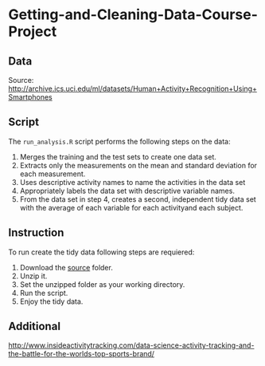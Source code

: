 # Getting-and-Cleaning-Data-Course-Project

## Data
Source: http://archive.ics.uci.edu/ml/datasets/Human+Activity+Recognition+Using+Smartphones

## Script
The `run_analysis.R` script performs the following steps on the data:

1. Merges the training and the test sets to create one data set.
2. Extracts only the measurements on the mean and standard deviation for each measurement.
3. Uses descriptive activity names to name the activities in the data set
4. Appropriately labels the data set with descriptive variable names.
5. From the data set in step 4, creates a second, independent tidy data set with the average of each variable for each activityand each subject.

## Instruction
To run create the tidy data following steps are requiered:

1. Download the [source](https://d396qusza40orc.cloudfront.net/getdata%2Fprojectfiles%2FUCI%20HAR%20Dataset.zip) folder.
2. Unzip it.
3. Set the unzipped folder as your working directory.
4. Run the script.
5. Enjoy the tidy data.

## Additional
http://www.insideactivitytracking.com/data-science-activity-tracking-and-the-battle-for-the-worlds-top-sports-brand/
